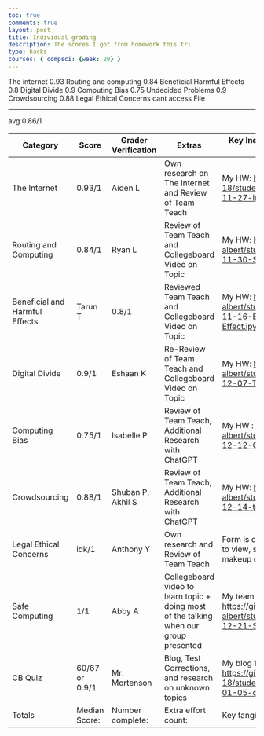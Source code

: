 ```yaml
---
toc: true
comments: true
layout: post
title: Individual grading
description: The scores I got from homework this tri
type: hacks
courses: { compsci: {week: 20} }
---
```


The internet                  0.93
Routing and computing         0.84
Beneficial Harmful Effects    0.8
Digital Divide                0.9
Computing Bias                0.75
Undecided Problems            0.9
Crowdsourcing                 0.88
Legal Ethical Concerns        cant access File
________________________________________________
avg                           0.86/1

| Category |    Score   |   Grader Verification  |  Extras  |  Key Indicators: Blog, GitHub File(s) and Key Commits |
| -------- | ---------- | ---------------------- | -------- | ----------------------------------------------------- |
| The Internet | 0.93/1 | Aiden L | Own research on The Internet and Review of Team Teach | My HW: https://github.com/tanvim-18/student/blob/main/_posts/2023-11-27-internet.ipynb |            
| Routing and Computing | 0.84/1  | Ryan L | Review of Team Teach and Collegeboard Video on Topic | My HW:  https://github.com/abby-albert/student/blob/main/_posts/2023-11-30-StudentTeahing.ipynb |
| Beneficial and Harmful Effects | Tarun T | 0.8/1 | Reviewed Team Teach and Collegeboard Video on Topic | My HW: https://github.com/abby-albert/student/blob/main/_posts/2023-11-16-Beneficial-and-Harmful-Effect.ipynb | 
| Digital Divide | 0.9/1 | Eshaan K | Re-Review of Team Teach and Collegeboard Video on Topic | My HW: https://github.com/abby-albert/student/blob/main/_posts/2023-12-07-TeamTeach.ipynb |     
| Computing Bias | 0.75/1 | Isabelle P | Review of Team Teach, Additional Research with ChatGPT | My HW : https://github.com/abby-albert/student/blob/main/_posts/2023-12-12-Computing-Bias.ipynb |         
| Crowdsourcing | 0.88/1 | Shuban P, Akhil S | Review of Team Teach, Additional Research with ChatGPT | My HW: https://github.com/abby-albert/student/blob/main/_posts/2023-12-14-teamteach.ipynb |             
| Legal Ethical Concerns | idk/1 | Anthony Y | Own research and Review of Team Teach | Form is closed, so no score is avaliable to view, scorer said "Full score on makeup quiz" |          
| Safe Computing | 1/1 | Abby A | Collegeboard video to learn topic + doing most of the talking when our group presented| My team Teach: https://github.com/abby-albert/student/blob/main/_posts/2023-12-21-Safe_Computing.ipynb |              
| CB Quiz | 60/67 or 0.9/1 | Mr. Mortenson | Blog, Test Corrections, and research on unknown topics | My blog for CB quiz review: https://github.com/tanvim-18/student/blob/main/_posts/2024-01-05-collegeboard2.md |
| Totals | Median Score: | Number complete: | Extra effort count: | Key tangible assets count: |




